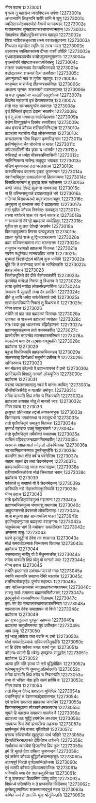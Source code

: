 भीष्म उवाच	12273001  
वृत्रस्य तु महाराज ज्वराविष्टस्य सर्वशः	12273001a  
अभवन्यानि लिङ्गानि शरीरे तानि मे शृणु	12273001c  
ज्वलितास्योऽभवद्घोरो वैवर्ण्यं चागमत्परम्	12273002a  
गात्रकम्पश्च सुमहाञ्श्वासश्चाप्यभवन्महान्	12273002c  
रोमहर्षश्च तीव्रोऽभून्निःश्वासश्च महान्नृप	12273002e  
शिवा चाशिवसङ्काशा तस्य वक्त्रात्सुदारुणा	12273003a  
निष्पपात महाघोरा स्मृतिः सा तस्य भारत	12273003c  
उल्काश्च ज्वलितास्तस्य दीप्ताः पार्श्वे प्रपेदिरे	12273003e  
गृध्रकङ्कवडाश्चैव वाचोऽमुञ्चन्सुदारुणाः	12273004a  
वृत्रस्योपरि संहृष्टाश्चक्रवत्परिबभ्रमुः	12273004c  
ततस्तं रथमास्थाय देवाप्यायितमाहवे	12273005a  
वज्रोद्यतकरः शक्रस्तं दैत्यं प्रत्यवैक्षत	12273005c  
अमानुषमथो नादं स मुमोच महासुरः	12273006a  
व्यजृम्भत च राजेन्द्र तीव्रज्वरसमन्वितः	12273006c  
अथास्य जृम्भतः शक्रस्ततो वज्रमवासृजत्	12273006e  
स वज्रः सुमहातेजाः कालाग्निसदृशोपमः	12273007a  
क्षिप्रमेव महाकायं वृत्रं दैत्यमपातयत्	12273007c  
ततो नादः समभवत्पुनरेव समन्ततः	12273008a  
वृत्रं विनिहतं दृष्ट्वा देवानां भरतर्षभ	12273008c  
वृत्रं तु हत्वा भगवान्दानवारिर्महायशाः	12273009a  
वज्रेण विष्णुयुक्तेन दिवमेव समाविशत्	12273009c  
अथ वृत्रस्य कौरव्य शरीरादभिनिःसृता	12273010a  
ब्रह्महत्या महाघोरा रौद्रा लोकभयावहा	12273010c  
करालदशना भीमा विकृता कृष्णपिङ्गला	12273011a  
प्रकीर्णमूर्धजा चैव घोरनेत्रा च भारत	12273011c  
कपालमालिनी चैव कृशा च भरतर्षभ	12273012a  
रुधिरार्द्रा च धर्मज्ञ चीरवस्त्रनिवासिनी	12273012c  
साभिनिष्क्रम्य राजेन्द्र तादृग्रूपा भयावहा	12273013a  
वज्रिणं मृगयामास तदा भरतसत्तम	12273013c  
कस्यचित्त्वथ कालस्य वृत्रहा कुरुनन्दन	12273014a  
स्वर्गायाभिमुखः प्रायाल्लोकानां हितकाम्यया	12273014c  
बिसान्निःसरमाणं तु दृष्ट्वा शक्रं महौजसम्	12273015a  
कण्ठे जग्राह देवेन्द्रं सुलग्ना चाभवत्तदा	12273015c  
स हि तस्मिन्समुत्पन्ने ब्रह्महत्याकृते भये	12273016a  
नलिन्यां बिसमध्यस्थो बभूवाब्दगणान्बहून्	12273016c  
अनुसृत्य तु यत्नात्स तया वै ब्रह्महत्यया	12273017a  
तदा गृहीतः कौरव्य निश्चेष्टः समपद्यत	12273017c  
तस्या व्यपोहने शक्रः परं यत्नं चकार ह	12273018a  
न चाशकत्तां देवेन्द्रो ब्रह्महत्यां व्यपोहितुम्	12273018c  
गृहीत एव तु तया देवेन्द्रो भरतर्षभ	12273019a  
पितामहमुपागम्य शिरसा प्रत्यपूजयत्	12273019c  
ज्ञात्वा गृहीतं शक्रं तु द्विजप्रवरहत्यया	12273020a  
ब्रह्मा सञ्चिन्तयामास तदा भरतसत्तम	12273020c  
तामुवाच महाबाहो ब्रह्महत्यां पितामहः	12273021a  
स्वरेण मधुरेणाथ सान्त्वयन्निव भारत	12273021c  
मुच्यतां त्रिदशेन्द्रोऽयं मत्प्रियं कुरु भामिनि	12273022a  
ब्रूहि किं ते करोम्यद्य कामं कं त्वमिहेच्छसि	12273022c  
ब्रह्महत्योवाच	12273023  
त्रिलोकपूजिते देवे प्रीते त्रैलोक्यकर्तरि	12273023a  
कृतमेवेह मन्येऽहं निवासं तु विधत्स्व मे	12273023c  
त्वया कृतेयं मर्यादा लोकसंरक्षणार्थिना	12273024a  
स्थापना वै सुमहती त्वया देव प्रवर्तिता	12273024c  
प्रीते तु त्वयि धर्मज्ञ सर्वलोकेश्वरे प्रभो	12273025a  
शक्रादपगमिष्यामि निवासं तु विधत्स्व मे	12273025c  
भीष्म उवाच	12273026  
तथेति तां प्राह तदा ब्रह्महत्यां पितामहः	12273026a  
उपायतः स शक्रस्य ब्रह्महत्यां व्यपोहत	12273026c  
ततः स्वयम्भुवा ध्यातस्तत्र वह्निर्महात्मना	12273027a  
ब्रह्माणमुपसङ्गम्य ततो वचनमब्रवीत्	12273027c  
प्राप्तोऽस्मि भगवन्देव त्वत्सकाशमरिन्दम	12273028a  
यत्कर्तव्यं मया देव तद्भवान्वक्तुमर्हति	12273028c  
ब्रह्मोवाच	12273029  
बहुधा विभजिष्यामि ब्रह्महत्यामिमामहम्	12273029a  
शक्रस्याद्य विमोक्षार्थं चतुर्भागं प्रतीच्छ मे	12273029c  
अग्निरुवाच	12273030  
मम मोक्षस्य कोऽन्तो वै ब्रह्मन्ध्यायस्व वै प्रभो	12273030a  
एतदिच्छामि विज्ञातुं तत्त्वतो लोकपूजित	12273030c  
ब्रह्मोवाच	12273031  
यस्त्वां ज्वलन्तमासाद्य स्वयं वै मानवः क्वचित्	12273031a  
बीजौषधिरसैर्वह्ने न यक्ष्यति तमोवृतः	12273031c  
तमेषा यास्यति क्षिप्रं तत्रैव च निवत्स्यति	12273032a  
ब्रह्महत्या हव्यवाह व्येतु ते मानसो ज्वरः	12273032c  
भीष्म उवाच	12273033  
इत्युक्तः प्रतिजग्राह तद्वचो हव्यकव्यभुक्	12273033a  
पितामहस्य भगवांस्तथा च तदभूत्प्रभो	12273033c  
ततो वृक्षौषधितृणं समाहूय पितामहः	12273034a  
इममर्थं महाराज वक्तुं समुपचक्रमे	12273034c  
ततो वृक्षौषधितृणं तथैवोक्तं यथातथम्	12273035a  
व्यथितं वह्निवद्राजन्ब्रह्माणमिदमब्रवीत्	12273035c  
अस्माकं ब्रह्महत्यातो कोऽन्तो लोकपितामह	12273036a  
स्वभावनिहतानस्मान्न पुनर्हन्तुमर्हसि	12273036c  
वयमग्निं तथा शीतं वर्षं च पवनेरितम्	12273037a  
सहामः सततं देव तथा छेदनभेदनम्	12273037c  
ब्रह्महत्यामिमामद्य भवतः शासनाद्वयम्	12273038a  
ग्रहीष्यामस्त्रिलोकेश मोक्षं चिन्तयतां भवान्	12273038c  
ब्रह्मोवाच	12273039  
पर्वकाले तु सम्प्राप्ते यो वै छेदनभेदनम्	12273039a  
करिष्यति नरो मोहात्तमेषानुगमिष्यति	12273039c  
भीष्म उवाच	12273040  
ततो वृक्षौषधितृणमेवमुक्तं महात्मना	12273040a  
ब्रह्माणमभिसम्पूज्य जगामाशु यथागतम्	12273040c  
आहूयाप्सरसो देवस्ततो लोकपितामहः	12273041a  
वाचा मधुरया प्राह सान्त्वयन्निव भारत	12273041c  
इयमिन्द्रादनुप्राप्ता ब्रह्महत्या वराङ्गनाः	12273042a  
चतुर्थमस्या भागं हि मयोक्ताः सम्प्रतीच्छत	12273042c  
अप्सरस ऊचुः	12273043  
ग्रहणे कृतबुद्धीनां देवेश तव शासनात्	12273043a  
मोक्षं समयतोऽस्माकं चिन्तयस्व पितामह	12273043c  
ब्रह्मोवाच	12273044  
रजस्वलासु नारीषु यो वै मैथुनमाचरेत्	12273044a  
तमेषा यास्यति क्षिप्रं व्येतु वो मानसो ज्वरः	12273044c  
भीष्म उवाच	12273045  
तथेति हृष्टमनस उक्त्वाथाप्सरसां गणाः	12273045a  
स्वानि स्थानानि सम्प्राप्य रेमिरे भरतर्षभ	12273045c  
ततस्त्रिलोककृद्देवः पुनरेव महातपाः	12273046a  
अपः सञ्चिन्तयामास ध्यातास्ताश्चाप्यथागमन्	12273046c  
तास्तु सर्वाः समागम्य ब्रह्माणममितौजसम्	12273047a  
इदमूचुर्वचो राजन्प्रणिपत्य पितामहम्	12273047c  
इमाः स्म देव सम्प्राप्तास्त्वत्सकाशमरिन्दम	12273048a  
शासनात्तव देवेश समाज्ञापय नो विभो	12273048c  
ब्रह्मोवाच	12273049  
इयं वृत्रादनुप्राप्ता पुरुहूतं महाभया	12273049a  
ब्रह्महत्या चतुर्थांशमस्या यूयं प्रतीच्छत	12273049c  
आप ऊचुः	12273050  
एवं भवतु लोकेश यथा वदसि नः प्रभो	12273050a  
मोक्षं समयतोऽस्माकं सञ्चिन्तयितुमर्हसि	12273050c  
त्वं हि देवेश सर्वस्य जगतः परमो गुरुः	12273051a  
कोऽन्यः प्रसादो हि भवेद्यः कृच्छ्रान्नः समुद्धरेत्	12273051c  
ब्रह्मोवाच	12273052  
अल्पा इति मतिं कृत्वा यो नरो बुद्धिमोहितः	12273052a  
श्लेष्ममूत्रपुरीषाणि युष्मासु प्रतिमोक्ष्यति	12273052c  
तमेषा यास्यति क्षिप्रं तत्रैव च निवत्स्यति	12273053a  
तथा वो भविता मोक्ष इति सत्यं ब्रवीमि वः	12273053c  
भीष्म उवाच	12273054  
ततो विमुच्य देवेन्द्रं ब्रह्महत्या युधिष्ठिर	12273054a  
यथानिसृष्टं तं देशमगच्छद्देवशासनात्	12273054c  
एवं शक्रेण सम्प्राप्ता ब्रह्महत्या जनाधिप	12273055a  
पितामहमनुज्ञाप्य सोऽश्वमेधमकल्पयत्	12273055c  
श्रूयते हि महाराज सम्प्राप्ता वासवेन वै	12273056a  
ब्रह्महत्या ततः शुद्धिं हयमेधेन लब्धवान्	12273056c  
समवाप्य श्रियं देवो हत्वारींश्च सहस्रशः	12273057a  
प्रहर्षमतुलं लेभे वासवः पृथिवीपते	12273057c  
वृत्रस्य रुधिराच्चैव खुखुण्डाः पार्थ जज्ञिरे	12273058a  
द्विजातिभिरभक्ष्यास्ते दीक्षितैश्च तपोधनैः	12273058c  
सर्वावस्थं त्वमप्येषां द्विजातीनां प्रियं कुरु	12273059a  
इमे हि भूतले देवाः प्रथिताः कुरुनन्दन	12273059c  
एवं शक्रेण कौरव्य बुद्धिसौक्ष्म्यान्महासुरः	12273060a  
उपायपूर्वं निहतो वृत्रोऽथामिततेजसा	12273060c  
एवं त्वमपि कौरव्य पृथिव्यामपराजितः	12273061a  
भविष्यसि यथा देवः शतक्रतुरमित्रहा	12273061c  
ये तु शक्रकथां दिव्यामिमां पर्वसु पर्वसु	12273062a  
विप्रमध्ये पठिष्यन्ति न ते प्राप्स्यन्ति किल्बिषम्	12273062c  
इत्येतद्वृत्रमाश्रित्य शक्रस्यात्यद्भुतं महत्	12273063a  
कथितं कर्म ते तात किं भूयः श्रोतुमिच्छसि	12273063c  

